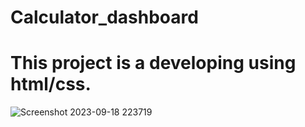 # Calculator_dashboard

# This project is a developing using html/css.
![Screenshot 2023-09-18 223719](https://github.com/smalik12a/Calculator_dashboard/assets/120736845/49ae3776-8285-46e6-8b4b-28df723f4303)
